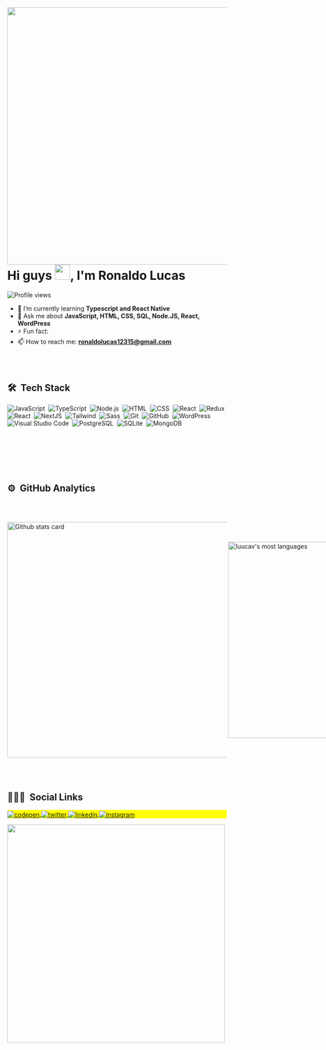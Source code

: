 <img align="right" height="590em" src="https://raw.githubusercontent.com/gist/luucav/afe0855c4185f492e4989d872971bb45/raw/1dd7303f070ee04ddea7884b83acd1b313ecb8c6/githubcard.svg"/>

<h1 align="left">Hi guys <img src="https://raw.githubusercontent.com/kaueMarques/kaueMarques/master/hi.gif" width="35px" height="35px">, I'm Ronaldo Lucas</h1>

<p align="left"> <img src="https://komarev.com/ghpvc/?username=luucv&color=red" alt="Profile views" /></p>

- 🌱 I’m currently learning **Typescript and React Native**
- 💬 Ask me about **JavaScript, HTML, CSS, SQL, Node.JS, React, WordPress**
- ⚡ Fun fact: 
-  📫 How to reach me: **ronaldolucas12315@gmail.com**

<br><br>

## 🛠 &nbsp;Tech Stack

![JavaScript](https://img.shields.io/badge/-JavaScript-05122A?style=flat&logo=javascript)&nbsp;
![TypeScript](https://img.shields.io/badge/-TypeScript-05122A?style=flat&logo=typescript)&nbsp;
![Node.js](https://img.shields.io/badge/-Node.js-05122A?style=flat&logo=node.js)&nbsp;
![HTML](https://img.shields.io/badge/-HTML-05122A?style=flat&logo=HTML5)&nbsp;
![CSS](https://img.shields.io/badge/-CSS-05122A?style=flat&logo=CSS3&logoColor=1572B6)&nbsp;
![React](https://img.shields.io/badge/-React-05122A?style=flat&logo=react)&nbsp;
![Redux](https://img.shields.io/badge/-Redux-05122A?style=flat&logo=redux)&nbsp;
![React](https://img.shields.io/badge/-React_Native-05122A?style=flat&logo=react)&nbsp;
![NextJS](https://img.shields.io/badge/-Next.JS-05122A?style=flat&logo=Next.js)&nbsp;
![Tailwind](https://img.shields.io/badge/-TailwindCSS-05122A?style=flat&logo=tailwindcss)&nbsp;
![Sass](https://img.shields.io/badge/-Sass-05122A?style=flat&logo=sass)&nbsp;
![Git](https://img.shields.io/badge/-Git-05122A?style=flat&logo=git)&nbsp;
![GitHub](https://img.shields.io/badge/-GitHub-05122A?style=flat&logo=github)&nbsp;
![WordPress](https://img.shields.io/badge/-WordPress-05122A?style=flat&logo=wordpress)&nbsp;
![Visual Studio Code](https://img.shields.io/badge/-Visual%20Studio%20Code-05122A?style=flat&logo=visual-studio-code&logoColor=007ACC)&nbsp;
![PostgreSQL](https://img.shields.io/badge/-PostgreSQL-05122A?style=flat&logo=postgresql)&nbsp;
![SQLite](https://img.shields.io/badge/-SQLite-05122A?style=flat&logo=sqlite)&nbsp;
![MongoDB](https://img.shields.io/badge/-Mongo_DB-05122A?style=flat&logo=mongodb)&nbsp;

<br><br><br><br><br>

## ⚙️ &nbsp;GitHub Analytics
  
  <br><br>
  
<div style="display:flex; flex-direction: row; align-items: center; justify-content: space-between">
 
<img width="540px" align="left" alt="Github stats card" src="https://github-readme-stats.vercel.app/api?username=luucav&show_icons=true&theme=material-palenight&count_private=true&hide_border=true" />
<p align="left">
<img width="450px" src="https://github-readme-stats.vercel.app/api/top-langs/?username=luucav&layout=compact&theme=material-palenight&count_private=true&hide_border=true" alt="luucav's most languages"/>
</p>
  

</div>



<br><br>

## 👨🏽‍🦲 &nbsp;Social Links

<p align="left" style="background:yellow">
<a href="https://codepen.io/luucas-viana" target="_blank">
  <img align="center" src="https://img.shields.io/badge/-maykbrito-05122A?style=flat&logo=codepen" alt="codepen"/>
</a>
<a href="https://twitter.com/rluuca_v" target="_blank">
  <img align="center" src="https://img.shields.io/badge/-maykbrito-05122A?style=flat&logo=twitter" alt="twitter"/>  
</a>
<a href="https://linkedin.com/in/ronaldo-lucas" target="_blank">
  <img align="center" src="https://img.shields.io/badge/-maykbrito-05122A?style=flat&logo=linkedin" alt="linkedin"/>
</a>
<a href="https://instagram.com/luucas.v" target="_blank">
 <img align="center" src="https://img.shields.io/badge/-maykbrito-05122A?style=flat&logo=instagram" alt="instagram"/>
</a>
</p>

<img width="500em" src="https://github-readme-twitter-gazf.vercel.app/api?id=rluucas_v&layout=wide&show_reply=off&show_retweet=off%22" />

